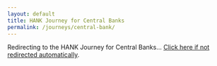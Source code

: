 ```yaml
---
layout: default
title: HANK Journey for Central Banks
permalink: /journeys/central-bank/
---
```


<script>
window.location.href = '/pages/journeys/central-bank.html';
</script>

<p>Redirecting to the HANK Journey for Central Banks... <a href="/pages/journeys/central-bank.html">Click here if not redirected automatically</a>.</p> 